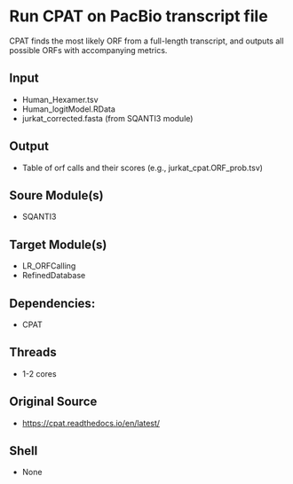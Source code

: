 # Run CPAT on PacBio transcript file
CPAT finds the most likely ORF from a full-length transcript, and outputs all possible ORFs with accompanying metrics.

## Input
- Human_Hexamer.tsv
- Human_logitModel.RData
- jurkat_corrected.fasta (from SQANTI3 module)

## Output
- Table of orf calls and their scores (e.g., jurkat_cpat.ORF_prob.tsv)

## Soure Module(s)
- SQANTI3

## Target Module(s)
- LR_ORFCalling
- RefinedDatabase

## Dependencies: 
- CPAT

## Threads
- 1-2 cores

## Original Source
- https://cpat.readthedocs.io/en/latest/

## Shell
- None
